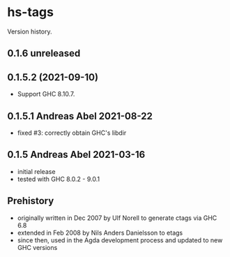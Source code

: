 # hs-tags

Version history.

## 0.1.6 unreleased

## 0.1.5.2 (2021-09-10)

- Support GHC 8.10.7.

## 0.1.5.1 Andreas Abel 2021-08-22

- fixed #3: correctly obtain GHC's libdir

## 0.1.5 Andreas Abel 2021-03-16

- initial release
- tested with GHC 8.0.2 - 9.0.1

## Prehistory

- originally written in Dec 2007 by Ulf Norell to generate ctags via GHC 6.8
- extended in Feb 2008 by Nils Anders Danielsson to etags
- since then, used in the Agda development process and updated to new GHC versions
